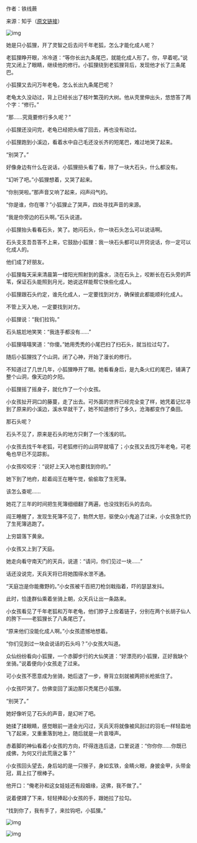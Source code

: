 作者：铁线蕨

来源：知乎（[原文链接](https://www.zhihu.com/question/39750772/answer/294237177)）

 

![img](https://static.jindll.com/notes/v2-4a6b29ecc90818452274152df446ca80_b.jpg)

她是只小狐狸，开了灵智之后去问千年老狐，怎么才能化成人呢？

老狐狸睁开眼，冷冷道：“等你长出九条尾巴，就能化成人形了。你，早着呢。”说完又闭上了眼睛，继续他的修行。小狐狸绕到老狐狸背后，发现他才长了三条尾巴。

小狐狸又去问万年老龟，怎么长出九条尾巴呢？

老龟太久没动过，背上已经长出了枝叶繁茂的大树。他从壳里伸出头，悠悠答了两个字：“修行。”

“那......究竟要修行多久呢？”

小狐狸还没问完，老龟已经把头缩了回去，再也没有动过。

小狐狸跑到小溪边，看着水中自己毛还没长齐的短尾巴，难过地哭了起来。

“别哭了。”

好像身边有什么在说话，小狐狸扭头看了看，除了一块大石头，什么都没有。

“幻听了吧。”小狐狸想着，又哭了起来。

“你别哭啦。”那声音又响了起来，闷声闷气的。

“你是谁，你在哪？”小狐狸止了哭声，四处寻找声音的来源。

“我是你旁边的石头啊。”石头说道。

小狐狸抬头看看石头，笑了。她问石头，你一块石头怎么可以说话啊。

石头支支吾吾答不上来，它鼓励小狐狸：我一块石头都可以开窍说话，你一定可以化成人的。

他们成了好朋友。

小狐狸每天采来清晨第一缕阳光照射到的露水，浇在石头上，咬断长在石头旁的芦苇，保证石头能照到月光，她说这样能帮它快些化成人。

小狐狸跟石头约定，谁先化成人，一定要找到对方，确保彼此都能顺利化成人。

不管上天入地，一定要找到对方。

小狐狸说：“我们拉钩。”

石头尴尬地笑笑：“我连手都没有......”

小狐狸嘻嘻笑道：“你傻。”她用秃秃的小尾巴扫了扫石头，就当拉过勾了。

随后小狐狸找了个山洞，闭了心神，开始了漫长的修行。

不知道过了几世几年，小狐狸睁开了眼。她看看身后，是九条火红的尾巴，铺满了整个山洞，像天边的夕阳。

小狐狸摇了摇身子，就化作了一个小女孩。

小女孩扯开洞口的藤蔓，走了出去。可外面的世界已经完全变了样，她凭着记忆寻到了原来的小溪边，溪水早就干了，她不知道修行了多久，沧海都变作了桑田。

那石头呢？

石头不见了，原来是石头的地方只剩了一个浅浅的坑。

小女孩去找千年老狐，可老狐修行的山洞早就塌了；小女孩又去找万年老龟，可老龟也早已不见踪影。

小女孩咬咬牙：“说好上天入地也要找到你的。”

她下到了地府，趁着阎王在睡午觉，偷偷取了生死簿。

该怎么查呢......

她花了三年的时间把生死簿细细翻了两遍，也没找到石头的去向。

阎王睡醒了，发现生死簿不见了，勃然大怒，驱使众小鬼追了过来，小女孩急忙扔了生死簿逃跑了。

上穷碧落下黄泉。

小女孩又上到了天庭。

她走向看守南天门的天兵，说道：“请问，你们见过一块......”

话还没说完，天兵天将已将她围得水泄不通。

“天庭岂是你能撒野的。”小女孩被千百把刀枪剑戟指着，吓的瑟瑟发抖。

此时，恰逢群仙乘着坐骑上朝，众天兵让出一条路来。

小女孩看见了千年老狐和万年老龟，他们脖子上拴着链子，分别在两个长胡子仙人的胯下——老狐狸长了八条尾巴了。

“原来他们没能化成人啊。”小女孩遗憾地想着。

“你们见到过一块会说话的石头吗？”小女孩大叫道。

众仙纷纷看向小狐狸，一个赤脚步行的大仙笑道：“好漂亮的小狐狸，正好我缺个坐骑。”说着便向小女孩走了过来。

可小女孩不愿意成为坐骑，她后退了一步，脊背立刻就被两把长枪抵住了。

小女孩吓哭了。仿佛变回了溪边那只秃尾巴小狐狸。

 

“别哭了。”

她好像听见了石头的声音，是幻听了吧。

她揉了揉眼睛，感觉眼前一道金光闪过，天兵天将就像被风刮过的羽毛一样轻盈地飞了起来，又重重落到地上，随后就是一片哀嚎声。

赤着脚的神仙看着小女孩的方向，吓得连连后退，口里说道：“你你你......你既已成佛，为何又行此荒唐之事？”

小女孩回头望去，身后站的是一只猴子，身如玄铁，金睛火眼，身披金甲，头带金冠，肩上扛了根棒子。

他开口：“俺老孙和这女娃娃还有段姻缘，这佛，我不做了。”

说着便蹲了下来，轻轻捧起小女孩的手，跟她拉了拉勾。

“找到你了，我有手了，来拉钩吧，小狐狸。”

![img](https://static.jindll.com/notes/v2-e92ccedced667d46dd2c104ba8285dd5_r.jpg)

 

![img](https://static.jindll.com/notes/v2-e92ccedced667d46dd2c104ba8285dd5_hd.jpg)